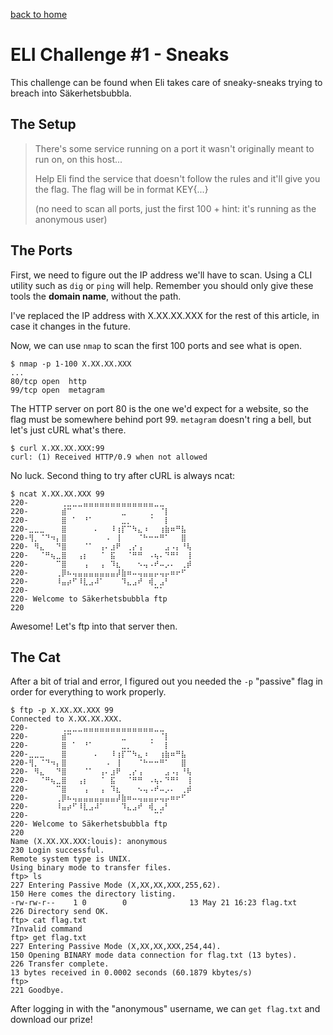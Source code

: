 [back to home](./index.html)

# ELI Challenge #1 - Sneaks

This challenge can be found when Eli takes care of sneaky-sneaks trying to breach into Säkerhetsbubbla.

## The Setup

> There's some service running on a port it wasn't originally meant to run on, on this host...
>
> Help Eli find the service that doesn't follow the rules and it'll give you the flag. The flag will be in format KEY{...}
>
> (no need to scan all ports, just the first 100 + hint: it's running as the anonymous user)

## The Ports

First, we need to figure out the IP address we'll have to scan. Using a CLI utility such as `dig` or `ping` will help. Remember you should only give these tools the **domain name**, without the path.

I've replaced the IP address with X.XX.XX.XXX for the rest of this article, in case it changes in the future.

Now, we can use `nmap` to scan the first 100 ports and see what is open.

```
$ nmap -p 1-100 X.XX.XX.XXX
...
80/tcp open  http
99/tcp open  metagram
```

The HTTP server on port 80 is the one we'd expect for a website, so the flag must be somewhere behind port 99. `metagram` doesn't ring a bell, but let's just cURL what's there.

```
$ curl X.XX.XX.XXX:99
curl: (1) Received HTTP/0.9 when not allowed
```

No luck. Second thing to try after cURL is always ncat:

```
$ ncat X.XX.XX.XXX 99
220-⠀⠀⠀⠀⠀⠀⢀⣀⣀⣀⣤⣤⣤⣤⣤⣤⣤⣤⣤⣤⣤⣤⣤⣀⣀⠀⠀⠀⠀⠀
220-⠀⠀⠀⠀⠀⠀⣾⠉⠀⠀⠀⠀⠀⠀⠀⠀⠀⣀⠀⠀⠀⠀⢀⠀⠈⡇⠀⠀⠀⠀
220-⠀⠀⠀⠀⠀⠀⣿⠀⠁⠀⠘⠁⠀⠀⠀⠀⠀⣀⡀⠀⠀⠀⠈⠀⠀⡇⠀⠀⠀⠀
220-⣀⣀⣀⠀⠀⠀⣿⠀⠀⠀⠀⠀⠄⠀⠀⠸⢰⡏⠉⠳⣄⠰⠀⠀⢰⣷⠶⠛⣧⠀
220-⢻⡀⠈⠙⠲⡄⣿⠀⠀⠀⠀⠀⠀⠀⠠⠀⢸⠀⠀⠀⠈⠓⠒⠒⠛⠁⠀⠀⣿⠀
220-⠀⠻⣄⠀⠀⠙⣿⠀⠀⠀⠈⠁⠀⢠⠄⣰⠟⠀⢀⡔⢠⠀⠀⠀⠀⣠⠠⡄⠘⢧
220-⠀⠀⠈⠛⢦⣀⣿⠀⠀⢠⡆⠀⠀⠈⠀⣯⠀⠀⠈⠛⠛⠀⠠⢦⠄⠙⠛⠃⠀⢸
220-⠀⠀⠀⠀⠀⠉⣿⠀⠀⠀⢠⠀⠀⢠⠀⠹⣆⠀⠀⠀⠢⢤⠠⠞⠤⡠⠄⠀⢀⡾
220-⠀⠀⠀⠀⠀⢀⡿⠦⢤⣤⣤⣤⣤⣤⣤⣤⡼⣷⠶⠤⢤⣤⣤⡤⢤⡤⠶⠖⠋⠀
220-⠀⠀⠀⠀⠀⠸⣤⡴⠋⠸⣇⣠⠼⠁⠀⠀⠀⠹⣄⣠⠞⠀⢾⡀⣠⠃⠀⠀⠀⠀
220-⠀⠀⠀⠀⠀⠀⠀⠀⠀⠀⠀⠀⠀⠀⠀⠀⠀⠀⠀⠀⠀⠀⠀⠉⠁⠀⠀⠀⠀⠀
220- Welcome to Säkerhetsbubbla ftp
220 
```

Awesome! Let's ftp into that server then.

## The Cat

After a bit of trial and error, I figured out you needed the `-p` "passive" flag in order for everything to work properly.

```
$ ftp -p X.XX.XX.XXX 99
Connected to X.XX.XX.XXX.
220-⠀⠀⠀⠀⠀⠀⢀⣀⣀⣀⣤⣤⣤⣤⣤⣤⣤⣤⣤⣤⣤⣤⣤⣀⣀⠀⠀⠀⠀⠀
220-⠀⠀⠀⠀⠀⠀⣾⠉⠀⠀⠀⠀⠀⠀⠀⠀⠀⣀⠀⠀⠀⠀⢀⠀⠈⡇⠀⠀⠀⠀
220-⠀⠀⠀⠀⠀⠀⣿⠀⠁⠀⠘⠁⠀⠀⠀⠀⠀⣀⡀⠀⠀⠀⠈⠀⠀⡇⠀⠀⠀⠀
220-⣀⣀⣀⠀⠀⠀⣿⠀⠀⠀⠀⠀⠄⠀⠀⠸⢰⡏⠉⠳⣄⠰⠀⠀⢰⣷⠶⠛⣧⠀
220-⢻⡀⠈⠙⠲⡄⣿⠀⠀⠀⠀⠀⠀⠀⠠⠀⢸⠀⠀⠀⠈⠓⠒⠒⠛⠁⠀⠀⣿⠀
220-⠀⠻⣄⠀⠀⠙⣿⠀⠀⠀⠈⠁⠀⢠⠄⣰⠟⠀⢀⡔⢠⠀⠀⠀⠀⣠⠠⡄⠘⢧
220-⠀⠀⠈⠛⢦⣀⣿⠀⠀⢠⡆⠀⠀⠈⠀⣯⠀⠀⠈⠛⠛⠀⠠⢦⠄⠙⠛⠃⠀⢸
220-⠀⠀⠀⠀⠀⠉⣿⠀⠀⠀⢠⠀⠀⢠⠀⠹⣆⠀⠀⠀⠢⢤⠠⠞⠤⡠⠄⠀⢀⡾
220-⠀⠀⠀⠀⠀⢀⡿⠦⢤⣤⣤⣤⣤⣤⣤⣤⡼⣷⠶⠤⢤⣤⣤⡤⢤⡤⠶⠖⠋⠀
220-⠀⠀⠀⠀⠀⠸⣤⡴⠋⠸⣇⣠⠼⠁⠀⠀⠀⠹⣄⣠⠞⠀⢾⡀⣠⠃⠀⠀⠀⠀
220-⠀⠀⠀⠀⠀⠀⠀⠀⠀⠀⠀⠀⠀⠀⠀⠀⠀⠀⠀⠀⠀⠀⠀⠉⠁⠀⠀⠀⠀⠀
220- Welcome to Säkerhetsbubbla ftp
220 
Name (X.XX.XX.XXX:louis): anonymous
230 Login successful.
Remote system type is UNIX.
Using binary mode to transfer files.
ftp> ls
227 Entering Passive Mode (X,XX,XX,XXX,255,62).
150 Here comes the directory listing.
-rw-rw-r--    1 0        0              13 May 21 16:23 flag.txt
226 Directory send OK.
ftp> cat flag.txt
?Invalid command
ftp> get flag.txt
227 Entering Passive Mode (X,XX,XX,XXX,254,44).
150 Opening BINARY mode data connection for flag.txt (13 bytes).
226 Transfer complete.
13 bytes received in 0.0002 seconds (60.1879 kbytes/s)
ftp> 
221 Goodbye.
```

After logging in with the "anonymous" username, we can `get flag.txt` and download our prize!
